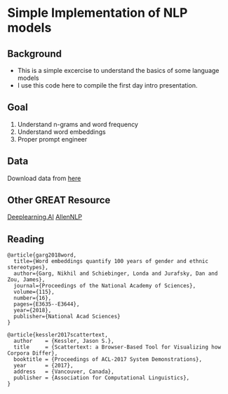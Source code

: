 # Simple Implementation of NLP models
## Background
* This is a simple excercise to understand the basics of some language models
* I use this code here to compile the first day intro presentation.

## Goal
1. Understand n-grams and word frequency
2. Understand word embeddings
3. Proper prompt engineer

## Data
Download data from [here](https://drive.google.com/drive/folders/1Pjb4FWPi2ozxQdBW38Q69MXX23sXJwSH?usp=sharing)

## Other GREAT Resource
[Deeplearning.AI](https://www.deeplearning.ai/short-courses/chatgpt-prompt-engineering-for-developers/)
[AllenNLP](https://allenai.org/allennlp)
## Reading
```
@article{garg2018word,
  title={Word embeddings quantify 100 years of gender and ethnic stereotypes},
  author={Garg, Nikhil and Schiebinger, Londa and Jurafsky, Dan and Zou, James},
  journal={Proceedings of the National Academy of Sciences},
  volume={115},
  number={16},
  pages={E3635--E3644},
  year={2018},
  publisher={National Acad Sciences}
}

@article{kessler2017scattertext,
  author    = {Kessler, Jason S.},
  title     = {Scattertext: a Browser-Based Tool for Visualizing how Corpora Differ},
  booktitle = {Proceedings of ACL-2017 System Demonstrations},
  year      = {2017},
  address   = {Vancouver, Canada},
  publisher = {Association for Computational Linguistics},
}

```